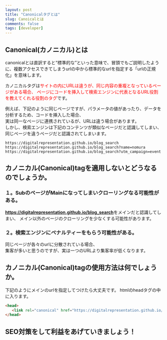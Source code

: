 ```yaml
---
layout: post
title: "Canonicalタグとは"
slug: Canoicalとは
comments: false
tags: [developer]
---
```

  
## Canonical(カノニカル)とは


canonicalとは直訳すると“標準的な”といった意味で、冒頭でもご説明したように、複数アクセスできてしまうurlの中から標準的なurlを指定する「urlの正規化」を意味します。

カノニカルタグは<span style="color:red">サイトの内にURLは違うが、同じ内容の重複となっているページがある場合、
ページにコードを挿入して検索エンジンに代表となるURL役割を教えてくれる役割のタグ</span>です。  

例えば、下記のように同じページですが、パラメータの値があったり、データを分析するため、コードを挿入した場合、  
実は同一なページに連携されているが、URLは違う場合があります。  
しかし、検索エンジンは下記のコンテンツが類似なページだと認識してしまい、  
同じページを違うページだと認識されてしまいます。  

    https://digitalrepresentation.github.io/blog_search
    https://digitalrepresentation.github.io/blog_search?name=nomura
    https://digitalrepresentation.github.io/blog_search?utm_campaign=event


## カノニカル(Canonical)tagを適用しないとどうなるのでしょうか。

### １。SubのページがMainになってしまいクローリングなる可能性がある。
<strong>https://digitalrepresentation.github.io/blog_search</strong>をメインだと認識してしまい、
メイン以外のページのクローリングを少なくする可能性があります。

### ２。検索エンジンにペナルティーをもらう可能性がある。
同じページが各々のurlに分散されている場合、  
集客が多いと思うのですが、実は一つのURLより集客率が低くなります。


## カノニカル(Canonical)tagの使用方法は何でしょうか。

下記のようにメインのurlを指定してつけたら大丈夫です。
htmlのheadタグの中に入ります。

<amp-ad width="100vw" height="320"
     type="adsense"
     data-ad-client="ca-pub-7886659064712565"
     data-ad-slot="1939383573"
     data-auto-format="rspv"
     data-full-width="">
  <div overflow=""></div>
</amp-ad>

```html
<head>
   <link rel="canonical" href="https://digitalrepresentation.github.io/blog_search">
</head>
```


## SEO対策をして利益をあげていきましょう！